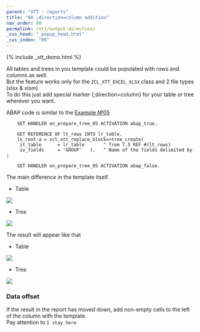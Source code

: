 ```yaml
---
parent: "XTT - reports"
title: "08 ;direction=column addition"
nav_order: 80
permalink: /xtt/output-direction/
_cus_head: "_popup_head.html"
_cus_index: "08"
---
```


{% include _xtt_demo.html %}

All tables and trees in you template could be populated with rows and columns as well.<br/>
But the feature works only for the `ZCL_XTT_EXCEL_XLSX` class and 2 file types (xlsx & xlsm).<br/>
To do this just add special marker {;direction=column} for your table or tree wherever you want.

ABAP code is similar to the [Example №05](../tree-group-by-fields/)
```abap
    SET HANDLER on_prepare_tree_05 ACTIVATION abap_true.

    GET REFERENCE OF lt_rows INTO lr_table.
    ls_root-a = zcl_xtt_replace_block=>tree_create(
     it_table      = lr_table       " from 7.5 REF #(lt_rows)
     iv_fields     = 'GROUP'   ).   " Name of the fields delimited by ;

    SET HANDLER on_prepare_tree_05 ACTIVATION abap_false.
```
The main difference in the template itself.

* Table

![](https://raw.githubusercontent.com/wiki/bizhuka/xtt/img/dir_column_02.png)
* Tree

![](https://raw.githubusercontent.com/wiki/bizhuka/xtt/img/dir_column_01.png)

The result will appear like that
* Table

![](https://raw.githubusercontent.com/wiki/bizhuka/xtt/img/dir_column_03.png)
* Tree

![](https://raw.githubusercontent.com/wiki/bizhuka/xtt/img/dir_column_04.png)

### Data offset
If the result in the report has moved down, add non-empty cells to the left of the column with the template.\
Pay attention to `I stay here`